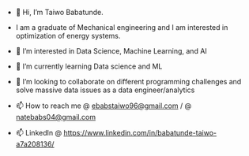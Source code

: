 - 👋 Hi, I’m Taiwo Babatunde.



- I am a graduate of Mechanical engineering and I am interested in optimization of energy systems.
- 👀 I’m interested in Data Science, Machine Learning, and AI
- 🌱 I’m currently learning Data science and ML
- 💞️ I’m looking to collaborate on different programming challenges and solve massive data issues as a data engineer/analytics
- 📫 How to reach me @ ebabstaiwo96@gmail.com / @ natebabs04@gmail.com
- 📫 LinkedIn @ https://www.linkedin.com/in/babatunde-taiwo-a7a208136/

<!---
Nate004/Nate004 is a ✨ special ✨ repository because its `README.md` (this file) appears on your GitHub profile.
You can click the Preview link to take a look at your changes.
--->
